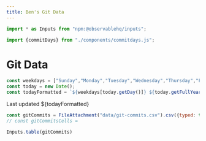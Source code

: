 ```yaml
---
title: Ben's Git Data
---
```


```js
import * as Inputs from "npm:@observablehq/inputs";
```

```js
import {commitDays} from "./components/commitdays.js";
```

# Git Data

```js
const weekdays = ["Sunday","Monday","Tuesday","Wednesday","Thursday","Friday","Saturday"];
const today = new Date();
const todayFormatted = `${weekdays[today.getDay()]} ${today.getFullYear()}-${(today.getMonth() + 1).toString().padStart(2, '0')}-${today.getDate().toString().padStart(2, '0')}`;
```

Last updated ${todayFormatted}

```js
const gitCommits = FileAttachment("data/git-commits.csv").csv({typed: true})
// const gitCommitsCells =
```

```js
Inputs.table(gitCommits)
```

